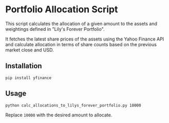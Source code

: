 # Portfolio Allocation Script
This script calculates the allocation of a given amount to the assets and weightings defined in "Lily's Forever Portfolio".

It fetches the latest share prices of the assets using the Yahoo Finance API and calculate allocation in terms of share counts based on the previous market close and USD.

## Installation

```
pip install yfinance
```

## Usage
```
python calc_allocations_to_lilys_forever_portfolio.py 10000
```

Replace `10000` with the desired amount to allocate.

